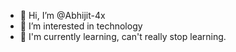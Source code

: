 - 👋 Hi, I’m @Abhijit-4x
- 👀 I’m interested in technology
- 🌱 I'm currently learning, can't really stop learning. 

<!---
Abhijit-4x/Abhijit-4x is a ✨ special ✨ repository because its `README.md` (this file) appears on your GitHub profile.
You can click the Preview link to take a look at your changes.
--->
